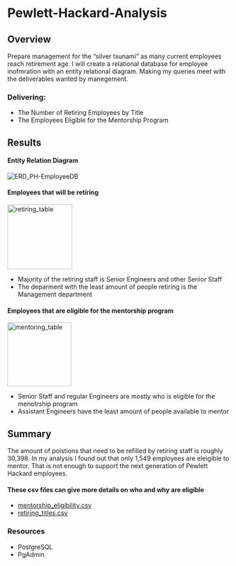 # Pewlett-Hackard-Analysis

## Overview 
Prepare management for the “silver tsunami” as many current employees reach retirement age. I will create a relational database for employee inofmration with an entity relational diagram. Making my queries meet with the deliverables wanted by manegement. 
### Delivering:
* The Number of Retiring Employees by Title
* The Employees Eligible for the Mentorship Program

## Results

#### Entity Relation Diagram 

![ERD_PH-EmployeeDB](https://user-images.githubusercontent.com/107652317/182962643-f1d5f375-2e04-4e2b-bf97-78df7f5e8186.png)



#### Employees that will be retiring 

<img width="146" alt="retiring_table" src="https://user-images.githubusercontent.com/107652317/182959998-e5dd9c01-266a-48cf-a9e4-1be45d6ee2fb.png">

* Majority of the retiring staff is Senior Engineers and other Senior Staff
* The deparment with the least amount of people retiring is the Management department


#### Employees that are eligible for the mentorship program

<img width="144" alt="mentoring_table" src="https://user-images.githubusercontent.com/107652317/182960095-eb8700ff-b243-443e-914a-0ab1b1e74ed7.PNG">

* Senior Staff and regular Engineers are mostly who is eligible for the menotrship program
* Assistant Engineers have the least amount of people available to mentor

## Summary
The amount of poistions that need to be refilled by retiring staff is roughly 30,398. In my analysis I found out that only 1,549 employees are eleigible to mentor. That is not enough to support the next generation of Pewlett Hackard employees.


#### These csv files can give more details on who and why are eligible
* [mentorship_eligibility.csv](https://github.com/alorenz465446/Pewlett-Hackard-Analysis/files/9263632/mentorship_eligibility.csv)
* [retiring_titles.csv](https://github.com/alorenz465446/Pewlett-Hackard-Analysis/files/9263633/retiring_titles.csv)



### Resources
* PostgreSQL
* PgAdmin
